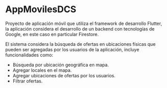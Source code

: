 # AppMovilesDCS
Proyecto de aplicación móvil que utiliza el framework de desarrollo Flutter, la aplicación considera el desarrollo de un backend con tecnologías de Google, en este caso en particular Firestore.

El sistema considera la búsqueda de ofertas en ubicaciones físicas que pueden ser agregadas por los usuarios de la aplicación, incluye funcionalidades como:
- Búsqueda por ubicación geográfica en mapa.
- Agregar locales en el mapa.
- Agregar ubicaciones de ofertas por los usuarios.
- Filtrar ofertas.
